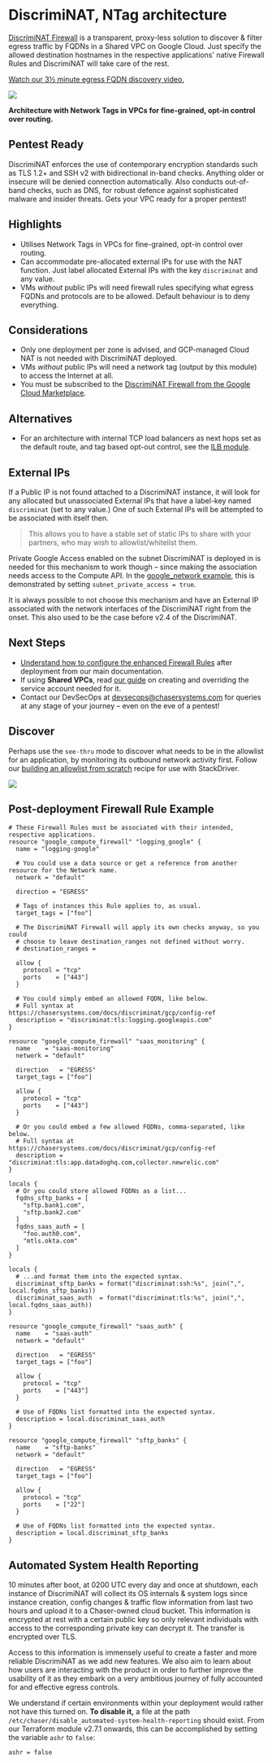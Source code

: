 # DiscrimiNAT, NTag architecture

[DiscrimiNAT Firewall](https://chasersystems.com/discriminat/) is a transparent, proxy-less solution to discover & filter egress traffic by FQDNs in a Shared VPC on Google Cloud. Just specify the allowed destination hostnames in the respective applications' native Firewall Rules and DiscrimiNAT will take care of the rest.

[Watch our 3½ minute egress FQDN discovery video.](https://www.youtube.com/watch?v=Q0ntWv4bA1U)

![](https://chasersystems.com/img/gcp-protocol-tls.gif)

**Architecture with Network Tags in VPCs for fine-grained, opt-in control over routing.**

## Pentest Ready

DiscrimiNAT enforces the use of contemporary encryption standards such as TLS 1.2+ and SSH v2 with bidirectional in-band checks. Anything older or insecure will be denied connection automatically. Also conducts out-of-band checks, such as DNS, for robust defence against sophisticated malware and insider threats. Gets your VPC ready for a proper pentest!

## Highlights

* Utilises Network Tags in VPCs for fine-grained, opt-in control over routing.
* Can accommodate pre-allocated external IPs for use with the NAT function. Just label allocated External IPs with the key `discriminat` and any value.
* VMs _without_ public IPs will need firewall rules specifying what egress FQDNs and protocols are to be allowed. Default behaviour is to deny everything.

## Considerations

* Only one deployment per zone is advised, and GCP-managed Cloud NAT is not needed with DiscrimiNAT deployed.
* VMs _without_ public IPs will need a network tag (output by this module) to access the Internet at all.
* You must be subscribed to the [DiscrimiNAT Firewall from the Google Cloud Marketplace](https://console.cloud.google.com/marketplace/product/chasersystems-public/discriminat).

## Alternatives

* For an architecture with internal TCP load balancers as next hops set as the default route, and tag based opt-out control, see the [ILB module](https://registry.terraform.io/modules/ChaserSystems/discriminat-ilb/google/).

## External IPs

If a Public IP is not found attached to a DiscrimiNAT instance, it will look for any allocated but unassociated External IPs that have a label-key named `discriminat` (set to any value.) One of such External IPs will be attempted to be associated with itself then.

>This allows you to have a stable set of static IPs to share with your partners, who may wish to allowlist/whitelist them.

Private Google Access enabled on the subnet DiscrimiNAT is deployed in is needed for this mechanism to work though – since making the association needs access to the Compute API. In the [google_network example](examples/google_network/), this is demonstrated by setting `subnet_private_access = true`.

It is always possible to not choose this mechanism and have an External IP associated with the network interfaces of the DiscrimiNAT right from the onset. This also used to be the case before v2.4 of the DiscrimiNAT.

## Next Steps

* [Understand how to configure the enhanced Firewall Rules](https://chasersystems.com/docs/discriminat/gcp/config-ref/) after deployment from our main documentation.
* If using **Shared VPCs**, read [our guide](https://chasersystems.com/docs/discriminat/gcp/shared-vpc/) on creating and overriding the service account needed for it.
* Contact our DevSecOps at devsecops@chasersystems.com for queries at any stage of your journey – even on the eve of a pentest!

## Discover

Perhaps use the `see-thru` mode to discover what needs to be in the allowlist for an application, by monitoring its outbound network activity first. Follow our [building an allowlist from scratch](https://chasersystems.com/docs/discriminat/gcp/logs-ref/#building-an-allowlist-from-scratch-video-version) recipe for use with StackDriver.

![](https://chasersystems.com/img/gcp-see-thru.gif)

## Post-deployment Firewall Rule Example

```hcl
# These Firewall Rules must be associated with their intended, respective applications.
resource "google_compute_firewall" "logging_google" {
  name = "logging-google"

  # You could use a data source or get a reference from another resource for the Network name.
  network = "default"

  direction = "EGRESS"

  # Tags of instances this Rule applies to, as usual.
  target_tags = ["foo"]

  # The DiscrimiNAT Firewall will apply its own checks anyway, so you could
  # choose to leave destination_ranges not defined without worry.
  # destination_ranges =

  allow {
    protocol = "tcp"
    ports    = ["443"]
  }

  # You could simply embed an allowed FQDN, like below.
  # Full syntax at https://chasersystems.com/docs/discriminat/gcp/config-ref
  description = "discriminat:tls:logging.googleapis.com"
}

resource "google_compute_firewall" "saas_monitoring" {
  name    = "saas-monitoring"
  network = "default"

  direction   = "EGRESS"
  target_tags = ["foo"]

  allow {
    protocol = "tcp"
    ports    = ["443"]
  }

  # Or you could embed a few allowed FQDNs, comma-separated, like below.
  # Full syntax at https://chasersystems.com/docs/discriminat/gcp/config-ref
  description = "discriminat:tls:app.datadoghq.com,collector.newrelic.com"
}

locals {
  # Or you could store allowed FQDNs as a list...
  fqdns_sftp_banks = [
    "sftp.bank1.com",
    "sftp.bank2.com"
  ]
  fqdns_saas_auth = [
    "foo.auth0.com",
    "mtls.okta.com"
  ]
}

locals {
  # ...and format them into the expected syntax.
  discriminat_sftp_banks = format("discriminat:ssh:%s", join(",", local.fqdns_sftp_banks))
  discriminat_saas_auth  = format("discriminat:tls:%s", join(",", local.fqdns_saas_auth))
}

resource "google_compute_firewall" "saas_auth" {
  name    = "saas-auth"
  network = "default"

  direction   = "EGRESS"
  target_tags = ["foo"]

  allow {
    protocol = "tcp"
    ports    = ["443"]
  }

  # Use of FQDNs list formatted into the expected syntax.
  description = local.discriminat_saas_auth
}

resource "google_compute_firewall" "sftp_banks" {
  name    = "sftp-banks"
  network = "default"

  direction   = "EGRESS"
  target_tags = ["foo"]

  allow {
    protocol = "tcp"
    ports    = ["22"]
  }

  # Use of FQDNs list formatted into the expected syntax.
  description = local.discriminat_sftp_banks
}
```

## Automated System Health Reporting

10 minutes after boot, at 0200 UTC every day and once at shutdown, each instance of DiscrimiNAT will collect its OS internals & system logs since instance creation, config changes & traffic flow information from last two hours and upload it to a Chaser-owned cloud bucket. This information is encrypted at rest with a certain public key so only relevant individuals with access to the corresponding private key can decrypt it. The transfer is encrypted over TLS.

Access to this information is immensely useful to create a faster and more reliable DiscrimiNAT as we add new features. We also aim to learn about how users are interacting with the product in order to further improve the usability of it as they embark on a very ambitious journey of fully accounted for and effective egress controls.

We understand if certain environments within your deployment would rather not have this turned on. **To disable it,** a file at the path `/etc/chaser/disable_automated-system-health-reporting` should exist. From our Terraform module v2.7.1 onwards, this can be accomplished by setting the variable `ashr` to `false`:

```
ashr = false
```
